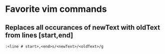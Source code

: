 # Favorite vim commands
## Replaces all occurances of newText with oldText from lines [start,end]
```:<line # start>,<end>s/<newText>/<oldText>/g```
